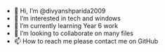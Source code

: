 - 👋 Hi, I’m @divyanshparida2009
- 👀 I’m interested in tech and windows
- 🌱 I’m currently learning Year 6 work
- 💞️ I’m looking to collaborate on many files
- 📫 How to reach me please contact me on GitHub


<!---
divyanshparida2009/divyanshparida2009 is a ✨ special ✨ repository because its `README.md` (this file) appears on your GitHub profile.
You can click the Preview link to take a look at your changes.
--->
